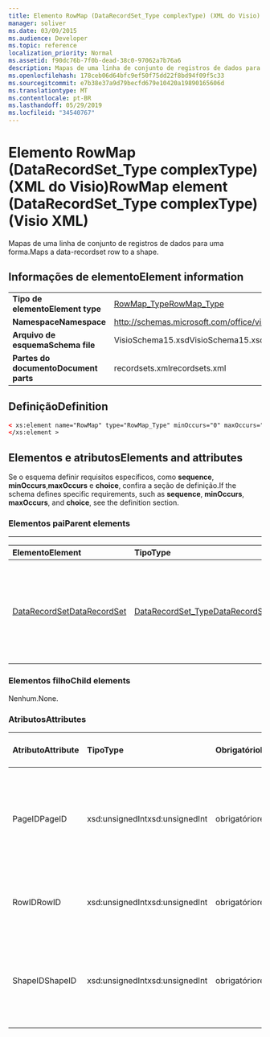 ```yaml
---
title: Elemento RowMap (DataRecordSet_Type complexType) (XML do Visio)
manager: soliver
ms.date: 03/09/2015
ms.audience: Developer
ms.topic: reference
localization_priority: Normal
ms.assetid: f90dc76b-7f0b-dead-38c0-97062a7b76a6
description: Mapas de uma linha de conjunto de registros de dados para uma forma.
ms.openlocfilehash: 178ceb06d64bfc9ef50f75dd22f8bd94f09f5c33
ms.sourcegitcommit: e7b38e37a9d79becfd679e10420a19890165606d
ms.translationtype: MT
ms.contentlocale: pt-BR
ms.lasthandoff: 05/29/2019
ms.locfileid: "34540767"
---
```

# <a name="rowmap-element-datarecordsettype-complextype-visio-xml"></a><span data-ttu-id="24e84-103">Elemento RowMap (DataRecordSet_Type complexType) (XML do Visio)</span><span class="sxs-lookup"><span data-stu-id="24e84-103">RowMap element (DataRecordSet_Type complexType) (Visio XML)</span></span>

<span data-ttu-id="24e84-104">Mapas de uma linha de conjunto de registros de dados para uma forma.</span><span class="sxs-lookup"><span data-stu-id="24e84-104">Maps a data-recordset row to a shape.</span></span>
  
## <a name="element-information"></a><span data-ttu-id="24e84-105">Informações de elemento</span><span class="sxs-lookup"><span data-stu-id="24e84-105">Element information</span></span>

|||
|:-----|:-----|
|<span data-ttu-id="24e84-106">**Tipo de elemento**</span><span class="sxs-lookup"><span data-stu-id="24e84-106">**Element type**</span></span> <br/> |[<span data-ttu-id="24e84-107">RowMap_Type</span><span class="sxs-lookup"><span data-stu-id="24e84-107">RowMap_Type</span></span>](rowmap_type-complextypevisio-xml.md) <br/> |
|<span data-ttu-id="24e84-108">**Namespace**</span><span class="sxs-lookup"><span data-stu-id="24e84-108">**Namespace**</span></span> <br/> |http://schemas.microsoft.com/office/visio/2012/main  <br/> |
|<span data-ttu-id="24e84-109">**Arquivo de esquema**</span><span class="sxs-lookup"><span data-stu-id="24e84-109">**Schema file**</span></span> <br/> |<span data-ttu-id="24e84-110">VisioSchema15.xsd</span><span class="sxs-lookup"><span data-stu-id="24e84-110">VisioSchema15.xsd</span></span>  <br/> |
|<span data-ttu-id="24e84-111">**Partes do documento**</span><span class="sxs-lookup"><span data-stu-id="24e84-111">**Document parts**</span></span> <br/> |<span data-ttu-id="24e84-112">recordsets.xml</span><span class="sxs-lookup"><span data-stu-id="24e84-112">recordsets.xml</span></span>  <br/> |
   
## <a name="definition"></a><span data-ttu-id="24e84-113">Definição</span><span class="sxs-lookup"><span data-stu-id="24e84-113">Definition</span></span>

```XML
< xs:element name="RowMap" type="RowMap_Type" minOccurs="0" maxOccurs="unbounded" >
</xs:element >
```

## <a name="elements-and-attributes"></a><span data-ttu-id="24e84-114">Elementos e atributos</span><span class="sxs-lookup"><span data-stu-id="24e84-114">Elements and attributes</span></span>

<span data-ttu-id="24e84-115">Se o esquema definir requisitos específicos, como **sequence**, **minOccurs**,**maxOccurs** e **choice**, confira a seção de definição.</span><span class="sxs-lookup"><span data-stu-id="24e84-115">If the schema defines specific requirements, such as **sequence**, **minOccurs**, **maxOccurs**, and **choice**, see the definition section.</span></span> 
  
### <a name="parent-elements"></a><span data-ttu-id="24e84-116">Elementos pai</span><span class="sxs-lookup"><span data-stu-id="24e84-116">Parent elements</span></span>

****

|<span data-ttu-id="24e84-117">**Elemento**</span><span class="sxs-lookup"><span data-stu-id="24e84-117">**Element**</span></span>|<span data-ttu-id="24e84-118">**Tipo**</span><span class="sxs-lookup"><span data-stu-id="24e84-118">**Type**</span></span>|<span data-ttu-id="24e84-119">**Descrição**</span><span class="sxs-lookup"><span data-stu-id="24e84-119">**Description**</span></span>|
|:-----|:-----|:-----|
|[<span data-ttu-id="24e84-120">DataRecordSet</span><span class="sxs-lookup"><span data-stu-id="24e84-120">DataRecordSet</span></span>](datarecordset-element-datarecordsets_type-complextypevisio-xml.md) <br/> |[<span data-ttu-id="24e84-121">DataRecordSet_Type</span><span class="sxs-lookup"><span data-stu-id="24e84-121">DataRecordSet_Type</span></span>](datarecordset_type-complextypevisio-xml.md) <br/> |<span data-ttu-id="24e84-122">Armazena, formata, atualiza e expõe dados consultados de um banco de dados no Microsoft Visio.</span><span class="sxs-lookup"><span data-stu-id="24e84-122">Stores, formats, refreshes, and exposes data queried from a database in Microsoft Visio.</span></span>  <br/> |
   
### <a name="child-elements"></a><span data-ttu-id="24e84-123">Elementos filho</span><span class="sxs-lookup"><span data-stu-id="24e84-123">Child elements</span></span>

<span data-ttu-id="24e84-124">Nenhum.</span><span class="sxs-lookup"><span data-stu-id="24e84-124">None.</span></span>
  
### <a name="attributes"></a><span data-ttu-id="24e84-125">Atributos</span><span class="sxs-lookup"><span data-stu-id="24e84-125">Attributes</span></span>

|<span data-ttu-id="24e84-126">**Atributo**</span><span class="sxs-lookup"><span data-stu-id="24e84-126">**Attribute**</span></span>|<span data-ttu-id="24e84-127">**Tipo**</span><span class="sxs-lookup"><span data-stu-id="24e84-127">**Type**</span></span>|<span data-ttu-id="24e84-128">**Obrigatório**</span><span class="sxs-lookup"><span data-stu-id="24e84-128">**Required**</span></span>|<span data-ttu-id="24e84-129">**Descrição**</span><span class="sxs-lookup"><span data-stu-id="24e84-129">**Description**</span></span>|<span data-ttu-id="24e84-130">**Valores possíveis**</span><span class="sxs-lookup"><span data-stu-id="24e84-130">**Possible values**</span></span>|
|:-----|:-----|:-----|:-----|:-----|
|<span data-ttu-id="24e84-131">PageID</span><span class="sxs-lookup"><span data-stu-id="24e84-131">PageID</span></span>  <br/> |<span data-ttu-id="24e84-132">xsd:unsignedInt</span><span class="sxs-lookup"><span data-stu-id="24e84-132">xsd:unsignedInt</span></span>  <br/> |<span data-ttu-id="24e84-133">obrigatório</span><span class="sxs-lookup"><span data-stu-id="24e84-133">required</span></span>  <br/> |<span data-ttu-id="24e84-134">ID de página da forma vinculada aos dados na linha de conjunto de registros de dados identificada por **ROWID**.</span><span class="sxs-lookup"><span data-stu-id="24e84-134">Page ID of the shape linked to data in the data-recordset row identified by **RowID**.</span></span>  <br/> |<span data-ttu-id="24e84-135">Valores do tipo xsd:unsignedInt.</span><span class="sxs-lookup"><span data-stu-id="24e84-135">Values of the xsd:unsignedInt type.</span></span>  <br/> |
|<span data-ttu-id="24e84-136">RowID</span><span class="sxs-lookup"><span data-stu-id="24e84-136">RowID</span></span>  <br/> |<span data-ttu-id="24e84-137">xsd:unsignedInt</span><span class="sxs-lookup"><span data-stu-id="24e84-137">xsd:unsignedInt</span></span>  <br/> |<span data-ttu-id="24e84-138">obrigatório</span><span class="sxs-lookup"><span data-stu-id="24e84-138">required</span></span>  <br/> |<span data-ttu-id="24e84-139">ID de linha da linha, exclusiva no conjunto de registros de dados.</span><span class="sxs-lookup"><span data-stu-id="24e84-139">Row ID of the row, unique within the data recordset.</span></span>  <br/> |<span data-ttu-id="24e84-140">Valores do tipo xsd:unsignedInt.</span><span class="sxs-lookup"><span data-stu-id="24e84-140">Values of the xsd:unsignedInt type.</span></span>  <br/> |
|<span data-ttu-id="24e84-141">ShapeID</span><span class="sxs-lookup"><span data-stu-id="24e84-141">ShapeID</span></span>  <br/> |<span data-ttu-id="24e84-142">xsd:unsignedInt</span><span class="sxs-lookup"><span data-stu-id="24e84-142">xsd:unsignedInt</span></span>  <br/> |<span data-ttu-id="24e84-143">obrigatório</span><span class="sxs-lookup"><span data-stu-id="24e84-143">required</span></span>  <br/> |<span data-ttu-id="24e84-144">ID da forma vinculada aos dados na linha de conjunto de registros de dados identificada por **ROWID**.</span><span class="sxs-lookup"><span data-stu-id="24e84-144">Shape ID of the shape linked to data in the data-recordset row identified by **RowID**.</span></span>  <br/> |<span data-ttu-id="24e84-145">Valores do tipo xsd:unsignedInt.</span><span class="sxs-lookup"><span data-stu-id="24e84-145">Values of the xsd:unsignedInt type.</span></span>  <br/> |
   

